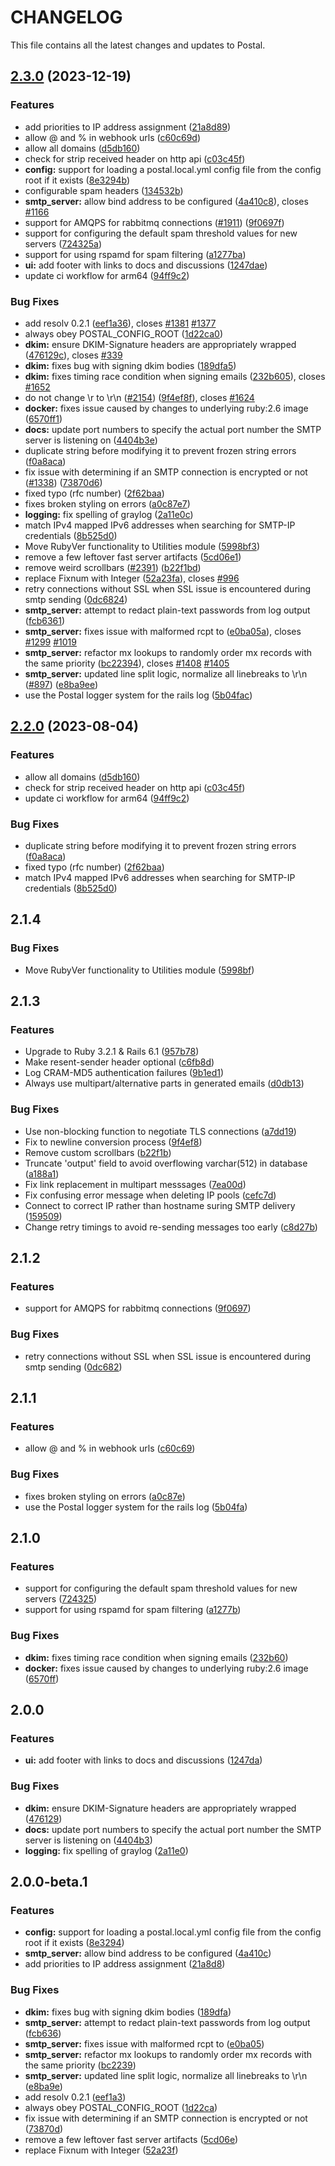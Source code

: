 # CHANGELOG

This file contains all the latest changes and updates to Postal.

## [2.3.0](https://github.com/ClyentSoftwares/postal/compare/2.2.0...2.3.0) (2023-12-19)


### Features

* add priorities to IP address assignment ([21a8d89](https://github.com/ClyentSoftwares/postal/commit/21a8d890459958375d4a49a5b7f31f4900a9e8b1))
* allow @ and % in webhook urls ([c60c69d](https://github.com/ClyentSoftwares/postal/commit/c60c69db1800775776da4c28c68001f230fe5888))
* allow all domains ([d5db160](https://github.com/ClyentSoftwares/postal/commit/d5db160a34c118e913c70640d7b29a75e8ece465))
* check for strip received header on http api ([c03c45f](https://github.com/ClyentSoftwares/postal/commit/c03c45f8c09c8bd018d4770a89abefc97e0b5917))
* **config:** support for loading a postal.local.yml config file from the config root if it exists ([8e3294b](https://github.com/ClyentSoftwares/postal/commit/8e3294ba1af4b797d36bd1ca9226190ed80f65cc))
* configurable spam headers ([134532b](https://github.com/ClyentSoftwares/postal/commit/134532b5bf896df4f053f41e22219e737b304535))
* **smtp_server:** allow bind address to be configured ([4a410c8](https://github.com/ClyentSoftwares/postal/commit/4a410c8c9f6fa1ef993a68c37afeaf31230585f7)), closes [#1166](https://github.com/ClyentSoftwares/postal/issues/1166)
* support for AMQPS for rabbitmq connections ([#1911](https://github.com/ClyentSoftwares/postal/issues/1911)) ([9f0697f](https://github.com/ClyentSoftwares/postal/commit/9f0697f194209f5fae5e451ba8fb888413fe37fa))
* support for configuring the default spam threshold values for new servers ([724325a](https://github.com/ClyentSoftwares/postal/commit/724325a1b97d61ef1e134240e4f70aaad39dbf98))
* support for using rspamd for spam filtering ([a1277ba](https://github.com/ClyentSoftwares/postal/commit/a1277baba56ea6d6b4da4bba87b00cd3dbf0305e))
* **ui:** add footer with links to docs and discussions ([1247dae](https://github.com/ClyentSoftwares/postal/commit/1247dae2e060a695a13a30ba072ca5e6dea45202))
* update ci workflow for arm64 ([94ff9c2](https://github.com/ClyentSoftwares/postal/commit/94ff9c2614359d414593dcbf549d97cad6333eb9))


### Bug Fixes

* add resolv 0.2.1 ([eef1a36](https://github.com/ClyentSoftwares/postal/commit/eef1a365a28e133750c4d5a4ac0eeeed223e303d)), closes [#1381](https://github.com/ClyentSoftwares/postal/issues/1381) [#1377](https://github.com/ClyentSoftwares/postal/issues/1377)
* always obey POSTAL_CONFIG_ROOT ([1d22ca0](https://github.com/ClyentSoftwares/postal/commit/1d22ca0f85b58b04aedde9071d9fc5ecd44af4de))
* **dkim:** ensure DKIM-Signature headers are appropriately wrapped ([476129c](https://github.com/ClyentSoftwares/postal/commit/476129cc1ba44e9014768d5ba7193587f78cb5d5)), closes [#339](https://github.com/ClyentSoftwares/postal/issues/339)
* **dkim:** fixes bug with signing dkim bodies ([189dfa5](https://github.com/ClyentSoftwares/postal/commit/189dfa509b4750f1e4cc6f43f6565edd3a35139c))
* **dkim:** fixes timing race condition when signing emails ([232b605](https://github.com/ClyentSoftwares/postal/commit/232b605f5bb8ab61156e1fb9860705fed017ed41)), closes [#1652](https://github.com/ClyentSoftwares/postal/issues/1652)
* do not change \r to \r\n ([#2154](https://github.com/ClyentSoftwares/postal/issues/2154)) ([9f4ef8f](https://github.com/ClyentSoftwares/postal/commit/9f4ef8f57a839c5529b4f00a36b832740386b4ed)), closes [#1624](https://github.com/ClyentSoftwares/postal/issues/1624)
* **docker:** fixes issue caused by changes to underlying ruby:2.6 image ([6570ff1](https://github.com/ClyentSoftwares/postal/commit/6570ff1f7797ff9a307dd96ed4ff37be14bf79ab))
* **docs:** update port numbers to specify the actual port number the SMTP server is listening on ([4404b3e](https://github.com/ClyentSoftwares/postal/commit/4404b3e02c1722808157c3f590310ead9e28641d))
* duplicate string before modifying it to prevent frozen string errors ([f0a8aca](https://github.com/ClyentSoftwares/postal/commit/f0a8aca6e10064fb16daefff9e22dcc20a831868))
* fix issue with determining if an SMTP connection is encrypted or not ([#1338](https://github.com/ClyentSoftwares/postal/issues/1338)) ([73870d6](https://github.com/ClyentSoftwares/postal/commit/73870d6a92400fc8ec1493016817dfac074ffd06))
* fixed typo (rfc number) ([2f62baa](https://github.com/ClyentSoftwares/postal/commit/2f62baa238fc1102706ee4acf079b7a876b05283))
* fixes broken styling on errors ([a0c87e7](https://github.com/ClyentSoftwares/postal/commit/a0c87e7bf16a19f06c13797e3329a4fed91370a1))
* **logging:** fix spelling of graylog ([2a11e0c](https://github.com/ClyentSoftwares/postal/commit/2a11e0c0a5b7c7f630af28cf4af5511d9bce6dda))
* match IPv4 mapped IPv6 addresses when searching for SMTP-IP credentials ([8b525d0](https://github.com/ClyentSoftwares/postal/commit/8b525d0381a9e0113af808b9ec2eb47bf78ec60b))
* Move RubyVer functionality to Utilities module ([5998bf3](https://github.com/ClyentSoftwares/postal/commit/5998bf376a274df19f29877e7f68ea75f298c9f9))
* remove a few leftover fast server artifacts ([5cd06e1](https://github.com/ClyentSoftwares/postal/commit/5cd06e126b6caac502245754b360194365152415))
* remove weird scrollbars ([#2391](https://github.com/ClyentSoftwares/postal/issues/2391)) ([b22f1bd](https://github.com/ClyentSoftwares/postal/commit/b22f1bdb2e2d66b096ca993d6a5f4f708274a4a2))
* replace Fixnum with Integer ([52a23fa](https://github.com/ClyentSoftwares/postal/commit/52a23fa86f94c14dfc7edccbf414dda34c46bc12)), closes [#996](https://github.com/ClyentSoftwares/postal/issues/996)
* retry connections without SSL when SSL issue is encountered during smtp sending ([0dc6824](https://github.com/ClyentSoftwares/postal/commit/0dc6824a8f0315ea42b08f7e6812b821b62489c9))
* **smtp_server:** attempt to redact plain-text passwords from log output ([fcb6361](https://github.com/ClyentSoftwares/postal/commit/fcb63616e1ce578d7d4fd1c96ddc4ee0f7a71534))
* **smtp_server:** fixes issue with malformed rcpt to ([e0ba05a](https://github.com/ClyentSoftwares/postal/commit/e0ba05acb11108d98a460ae3fac653ceefb5f672)), closes [#1299](https://github.com/ClyentSoftwares/postal/issues/1299) [#1019](https://github.com/ClyentSoftwares/postal/issues/1019)
* **smtp_server:** refactor mx lookups to randomly order mx records with the same priority ([bc22394](https://github.com/ClyentSoftwares/postal/commit/bc22394fdd4f26dddd576840b49d7c25802cda7d)), closes [#1408](https://github.com/ClyentSoftwares/postal/issues/1408) [#1405](https://github.com/ClyentSoftwares/postal/issues/1405)
* **smtp_server:** updated line split logic, normalize all linebreaks to \r\n ([#897](https://github.com/ClyentSoftwares/postal/issues/897)) ([e8ba9ee](https://github.com/ClyentSoftwares/postal/commit/e8ba9ee4276e81af84ecb6ff6f0c024ef99f6ddc))
* use the Postal logger system for the rails log ([5b04fac](https://github.com/ClyentSoftwares/postal/commit/5b04faca39c69757bd7d695b82984f8b4a41cac3))

## [2.2.0](https://github.com/ClyentSoftwares/postal/compare/v2.1.4...2.2.0) (2023-08-04)


### Features

* allow all domains ([d5db160](https://github.com/ClyentSoftwares/postal/commit/d5db160a34c118e913c70640d7b29a75e8ece465))
* check for strip received header on http api ([c03c45f](https://github.com/ClyentSoftwares/postal/commit/c03c45f8c09c8bd018d4770a89abefc97e0b5917))
* update ci workflow for arm64 ([94ff9c2](https://github.com/ClyentSoftwares/postal/commit/94ff9c2614359d414593dcbf549d97cad6333eb9))


### Bug Fixes

* duplicate string before modifying it to prevent frozen string errors ([f0a8aca](https://github.com/ClyentSoftwares/postal/commit/f0a8aca6e10064fb16daefff9e22dcc20a831868))
* fixed typo (rfc number) ([2f62baa](https://github.com/ClyentSoftwares/postal/commit/2f62baa238fc1102706ee4acf079b7a876b05283))
* match IPv4 mapped IPv6 addresses when searching for SMTP-IP credentials ([8b525d0](https://github.com/ClyentSoftwares/postal/commit/8b525d0381a9e0113af808b9ec2eb47bf78ec60b))

## 2.1.4

### Bug Fixes

- Move RubyVer functionality to Utilities module ([5998bf](https://github.com/postalserver/postal/commit/5998bf376a274df19f29877e7f68ea75f298c9f9))

## 2.1.3

### Features
- Upgrade to Ruby 3.2.1 & Rails 6.1 ([957b78](https://github.com/postalserver/postal/commit/957b784658cda8c4c95cf1f2b65e05d99d23d427))
- Make resent-sender header optional ([c6fb8d](https://github.com/postalserver/postal/commit/c6fb8d223bdeaccdc9e8bdbd031fe3f325ac0677))
- Log CRAM-MD5 authentication failures ([9b1ed1](https://github.com/postalserver/postal/commit/9b1ed1e7e16a8f55a5bd7b7ce72195a08ca2968d))
- Always use multipart/alternative parts in generated emails ([d0db13](https://github.com/postalserver/postal/commit/d0db1345a2bf8f538b01b974e74391da6fffe2b1))

### Bug Fixes

- Use non-blocking function to negotiate TLS connections ([a7dd19](https://github.com/postalserver/postal/commit/a7dd19baac8300f4d8ee89d0050479e08fdf9176))
- Fix to newline conversion process ([9f4ef8](https://github.com/postalserver/postal/commit/9f4ef8f57a839c5529b4f00a36b832740386b4ed))
- Remove custom scrollbars ([b22f1b](https://github.com/postalserver/postal/commit/b22f1bdb2e2d66b096ca993d6a5f4f708274a4a2))
- Truncate 'output' field to avoid overflowing varchar(512) in database ([a188a1](https://github.com/postalserver/postal/commit/a188a161cbdcfd70158b09b53cef622842357c26))
- Fix link replacement in multipart messsages ([7ea00d](https://github.com/postalserver/postal/commit/7ea00dfa3bc3c7650cc2b134beacbff22101a913))
- Fix confusing error message when deleting IP pools ([cefc7d](https://github.com/postalserver/postal/commit/cefc7d17b82f610001859a8e323ee1dfde149ba5))
- Connect to correct IP rather than hostname suring SMTP delivery ([159509](https://github.com/postalserver/postal/commit/159509a3ed29ae33cba522b255904992922dcfdf))
- Change retry timings to avoid re-sending messages too early ([c8d27b](https://github.com/postalserver/postal/commit/c8d27b2963af122d6555abdf0742d2d2d6f11ce5))

## 2.1.2

### Features

- support for AMQPS for rabbitmq connections ([9f0697](https://github.com/postalserver/postal/commit/9f0697f194209f5fae5e451ba8fb888413fe37fa))

### Bug Fixes

- retry connections without SSL when SSL issue is encountered during smtp sending ([0dc682](https://github.com/postalserver/postal/commit/0dc6824a8f0315ea42b08f7e6812b821b62489c9))

## 2.1.1

### Features

- allow @ and % in webhook urls ([c60c69](https://github.com/postalserver/postal/commit/c60c69db1800775776da4c28c68001f230fe5888))

### Bug Fixes

- fixes broken styling on errors ([a0c87e](https://github.com/postalserver/postal/commit/a0c87e7bf16a19f06c13797e3329a4fed91370a1))
- use the Postal logger system for the rails log ([5b04fa](https://github.com/postalserver/postal/commit/5b04faca39c69757bd7d695b82984f8b4a41cac3))

## 2.1.0

### Features

- support for configuring the default spam threshold values for new servers ([724325](https://github.com/postalserver/postal/commit/724325a1b97d61ef1e134240e4f70aaad39dbf98))
- support for using rspamd for spam filtering ([a1277b](https://github.com/postalserver/postal/commit/a1277baba56ea6d6b4da4bba87b00cd3dbf0305e))

### Bug Fixes

- **dkim:** fixes timing race condition when signing emails ([232b60](https://github.com/postalserver/postal/commit/232b605f5bb8ab61156e1fb9860705fed017ed41))
- **docker:** fixes issue caused by changes to underlying ruby:2.6 image ([6570ff](https://github.com/postalserver/postal/commit/6570ff1f7797ff9a307dd96ed4ff37be14bf79ab))

## 2.0.0

### Features

- **ui:** add footer with links to docs and discussions ([1247da](https://github.com/postalserver/postal/commit/1247dae2e060a695a13a30ba072ca5e6dea45202))

### Bug Fixes

- **dkim:** ensure DKIM-Signature headers are appropriately wrapped ([476129](https://github.com/postalserver/postal/commit/476129cc1ba44e9014768d5ba7193587f78cb5d5))
- **docs:** update port numbers to specify the actual port number the SMTP server is listening on ([4404b3](https://github.com/postalserver/postal/commit/4404b3e02c1722808157c3f590310ead9e28641d))
- **logging:** fix spelling of graylog ([2a11e0](https://github.com/postalserver/postal/commit/2a11e0c0a5b7c7f630af28cf4af5511d9bce6dda))

## 2.0.0-beta.1

### Features

- **config:** support for loading a postal.local.yml config file from the config root if it exists ([8e3294](https://github.com/postalhq/postal/commit/8e3294ba1af4b797d36bd1ca9226190ed80f65cc))
- **smtp_server:** allow bind address to be configured ([4a410c](https://github.com/postalhq/postal/commit/4a410c8c9f6fa1ef993a68c37afeaf31230585f7))
- add priorities to IP address assignment ([21a8d8](https://github.com/postalhq/postal/commit/21a8d890459958375d4a49a5b7f31f4900a9e8b1))

### Bug Fixes

- **dkim:** fixes bug with signing dkim bodies ([189dfa](https://github.com/postalhq/postal/commit/189dfa509b4750f1e4cc6f43f6565edd3a35139c))
- **smtp_server:** attempt to redact plain-text passwords from log output ([fcb636](https://github.com/postalhq/postal/commit/fcb63616e1ce578d7d4fd1c96ddc4ee0f7a71534))
- **smtp_server:** fixes issue with malformed rcpt to ([e0ba05](https://github.com/postalhq/postal/commit/e0ba05acb11108d98a460ae3fac653ceefb5f672))
- **smtp_server:** refactor mx lookups to randomly order mx records with the same priority ([bc2239](https://github.com/postalhq/postal/commit/bc22394fdd4f26dddd576840b49d7c25802cda7d))
- **smtp_server:** updated line split logic, normalize all linebreaks to \r\n ([e8ba9e](https://github.com/postalhq/postal/commit/e8ba9ee4276e81af84ecb6ff6f0c024ef99f6ddc))
- add resolv 0.2.1 ([eef1a3](https://github.com/postalhq/postal/commit/eef1a365a28e133750c4d5a4ac0eeeed223e303d))
- always obey POSTAL_CONFIG_ROOT ([1d22ca](https://github.com/postalhq/postal/commit/1d22ca0f85b58b04aedde9071d9fc5ecd44af4de))
- fix issue with determining if an SMTP connection is encrypted or not ([73870d](https://github.com/postalhq/postal/commit/73870d6a92400fc8ec1493016817dfac074ffd06))
- remove a few leftover fast server artifacts ([5cd06e](https://github.com/postalhq/postal/commit/5cd06e126b6caac502245754b360194365152415))
- replace Fixnum with Integer ([52a23f](https://github.com/postalhq/postal/commit/52a23fa86f94c14dfc7edccbf414dda34c46bc12))
